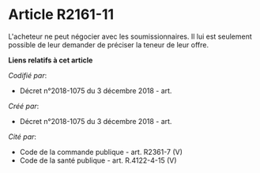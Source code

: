# Article R2161-11

L'acheteur ne peut négocier avec les soumissionnaires. Il lui est seulement possible de leur demander de préciser la teneur
de leur offre.

**Liens relatifs à cet article**

_Codifié par_:

  - Décret n°2018-1075 du 3 décembre 2018 - art.

_Créé par_:

  - Décret n°2018-1075 du 3 décembre 2018 - art.

_Cité par_:

  - Code de la commande publique - art. R2361-7 (V)
  - Code de la santé publique - art. R.4122-4-15 (V)
